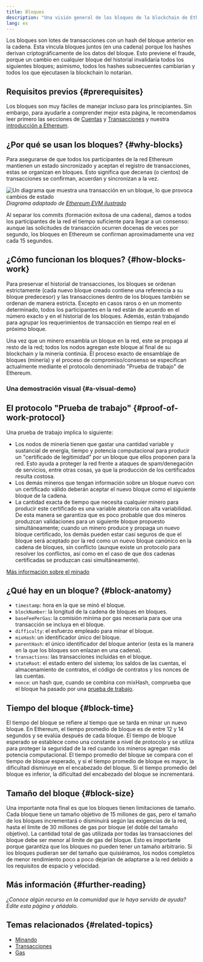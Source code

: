 ```yaml
---
title: Bloques
description: "Una visión general de los bloques de la blockchain de Ethereum: su estructura de datos, por qué son necesarios y cómo se fabrican."
lang: es
---
```


Los bloques son lotes de transacciones con un hash del bloque anterior en la cadena. Esta vincula bloques juntos (en una cadena) porque los hashes derivan criptográficamente de los datos del bloque. Esto previene el fraude, porque un cambio en cualquier bloque del historial invalidaría todos los siguientes bloques; asimismo, todos los hashes subsecuentes cambiarían y todos los que ejecutasen la blockchain lo notarían.

## Requisitos previos {#prerequisites}

Los bloques son muy fáciles de manejar incluso para los principiantes. Sin embargo, para ayudarle a comprender mejor esta página, le recomendamos leer primero las secciones de [Cuentas](/developers/docs/accounts/) y [Transacciones](/developers/docs/transactions/) y nuestra [introducción a Ethereum](/developers/docs/intro-to-ethereum/).

## ¿Por qué se usan los bloques? {#why-blocks}

Para asegurarse de que todos los participantes de la red Ethereum mantienen un estado sincronizado y aceptan el registro de transacciones, estas se organizan en bloques. Esto significa que decenas (o cientos) de transacciones se confirman, acuerdan y sincronizan a la vez.

![Un diagrama que muestra una transacción en un bloque, lo que provoca cambios de estado](./tx-block.png) _Diagrama adaptado de [Ethereum EVM ilustrado](https://takenobu-hs.github.io/downloads/ethereum_evm_illustrated.pdf)_

Al separar los commits (formación exitosa de una cadena), damos a todos los participantes de la red el tiempo suficiente para llegar a un consenso: aunque las solicitudes de transacción ocurren docenas de veces por segundo, los bloques en Ethereum se confirman aproximadamente una vez cada 15 segundos.

## ¿Cómo funcionan los bloques? {#how-blocks-work}

Para preservar el historial de transacciones, los bloques se ordenan estrictamente (cada nuevo bloque creado contiene una referencia a su bloque predecesor) y las transacciones dentro de los bloques también se ordenan de manera estricta. Excepto en casos raros o en un momento determinado, todos los participantes en la red están de acuerdo en el número exacto y en el historial de los bloques. Además, están trabajando para agrupar los requerimientos de transacción en tiempo real en el próximo bloque.

Una vez que un minero ensambla un bloque en la red, este se propaga al resto de la red; todos los nodos agregan este bloque al final de su blockchain y la minería continúa. El proceso exacto de ensamblaje de bloques (minería) y el proceso de compromiso/consenso se especifican actualmente mediante el protocolo denominado "Prueba de trabajo" de Ethereum.

### Una demostración visual {#a-visual-demo}

<YouTube id="_160oMzblY8" />

## El protocolo "Prueba de trabajo" {#proof-of-work-protocol}

Una prueba de trabajo implica lo siguiente:

- Los nodos de minería tienen que gastar una cantidad variable y sustancial de energía, tiempo y potencia computacional para producir un "certificado de legitimidad" por un bloque que ellos proponen para la red. Esto ayuda a proteger la red frente a ataques de spam/denegación de servicios, entre otras cosas, ya que la producción de los certificados resulta costosa.
- Los demás mineros que tengan información sobre un bloque nuevo con un certificado válido deberán aceptar el nuevo bloque como el siguiente bloque de la cadena.
- La cantidad exacta de tiempo que necesita cualquier minero para producir este certificado es una variable aleatoria con alta variabilidad. De esta manera se garantiza que es poco probable que dos mineros produzcan validaciones para un siguiente bloque propuesto simultáneamente; cuando un minero produce y propaga un nuevo bloque certificado, los demás pueden estar casi seguros de que el bloque será aceptado por la red como un nuevo bloque canónico en la cadena de bloques, sin conflicto (aunque existe un protocolo para resolver los conflictos, así como en el caso de que dos cadenas certificadas se produzcan casi simultáneamente).

[Más información sobre el minado](/developers/docs/consensus-mechanisms/pow/mining/)

## ¿Qué hay en un bloque? {#block-anatomy}

- `timestamp`: hora en la que se minó el bloque.
- `blockNumber`: la longitud de la cadena de bloques en bloques.
- `baseFeePerGas`: la comisión mínima por gas necesaria para que una transacción se incluya en el bloque.
- `difficulty`: el esfuerzo empleado para minar el bloque.
- `mixHash`: un identificador único del bloque.
- `parentHash`: el único identificador del bloque anterior (esta es la manera en la que los bloques son enlazan en una cadena).
- `transactions`: las transacciones incluidas en el bloque.
- `stateRoot`: el estado entero del sistema; los saldos de las cuentas, el almacenamiento de contratos, el código de contratos y los nonces de las cuentas.
- `nonce`: un hash que, cuando se combina con mixHash, comprueba que el bloque ha pasado por una [prueba de trabajo](/developers/docs/consensus-mechanisms/pow/).

## Tiempo del bloque {#block-time}

El tiempo del bloque se refiere al tiempo que se tarda en minar un nuevo bloque. En Ethereum, el tiempo promedio de bloque es de entre 12 y 14 segundos y se evalúa después de cada bloque. El tiempo de bloque esperado se establece como una constante a nivel de protocolo y se utiliza para proteger la seguridad de la red cuando los mineros agregan más potencia computacional. El tiempo promedio del bloque se compara con el tiempo de bloque esperado, y si el tiempo promedio de bloque es mayor, la dificultad disminuye en el encabezado del bloque. Si el tiempo promedio del bloque es inferior, la dificultad del encabezado del bloque se incrementará.

## Tamaño del bloque {#block-size}

Una importante nota final es que los bloques tienen limitaciones de tamaño. Cada bloque tiene un tamaño objetivo de 15 millones de gas, pero el tamaño de los bloques incrementará o disminuirá según las exigencias de la red, hasta el límite de 30 millones de gas por bloque (el doble del tamaño objetivo). La cantidad total de gas utilizada por todas las transacciones del bloque debe ser menor al límite de gas del bloque. Esto es importante porque garantiza que los bloques no pueden tener un tamaño arbitrario. Si los bloques pudieran ser del tamaño que quisiéramos, los nodos completos de menor rendimiento poco a poco dejarían de adaptarse a la red debido a los requisitos de espacio y velocidad.

## Más información {#further-reading}

_¿Conoce algún recurso en la comunidad que le haya servido de ayuda? Edite esta página y añádalo._

## Temas relacionados {#related-topics}

- [Minando](/developers/docs/consensus-mechanisms/pow/mining/)
- [Transacciones](/developers/docs/transactions/)
- [Gas](/developers/docs/gas/)
